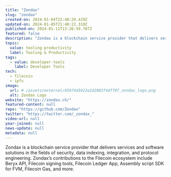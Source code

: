 ```yaml
---
title: "Zondax"
slug: "zondax"
created-on: 2024-01-04T22:40:29.429Z
updated-on: 2024-01-05T21:40:22.310Z
published-on: 2024-01-11T13:26:59.787Z
featured: false
description: "Zondax is a blockchain service provider that delivers services and software solutions in the fields of security, data indexing, integration, and protocol engineering."
topic:
  value: tooling-productivity
  label: Tooling & Productivity
tags:
  - value: developer-tools
    label: Developer Tools
tech:
  - filecoin
  - ipfs
image:
  url: # /assets/external/65974d3422e2d2883f4dff8f_zondax_logo.png
  alt: Zondax Logo
website: "https://zondax.ch/"
featured-content: null
repo: "https://github.com/Zondax"
twitter: "https://twitter.com/_zondax_"
video-url: null
year-joined: null
news-update: null
metadata: null
---
```


Zondax is a blockchain service provider that delivers services and software solutions in the fields of security, data indexing, integration, and protocol engineering. Zondax’s contributions to the Filecoin ecosystem include Beryx API, Filecoin signing tools, Filecoin Ledger App, Assembly script SDK for FVM, Filecoin Gas, and more.

